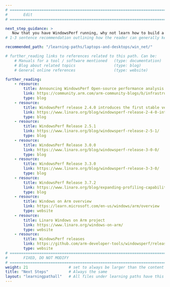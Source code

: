 ```yaml
---
# ================================================================================
#       Edit
# ================================================================================

next_step_guidance: >
   Now that you have WindowsPerf running, why not learn how to build a native Windows on Arm application?
# 1-3 sentence recommendation outlining how the reader can generally keep learning about these topics, and a specific explanation of why the next step is being recommended.

recommended_path: "/learning-paths/laptops-and-desktops/win_net/"

# further_reading links to references related to this path. Can be:
    # Manuals for a tool / software mentioned   (type: documentation)
    # Blog about related topics                 (type: blog)
    # General online references                 (type: website) 

further_reading:
    - resource:
        title: Announcing WindowsPerf Open-source performance analysis tool for Windows on Arm
        link: https://community.arm.com/arm-community-blogs/b/infrastructure-solutions-blog/posts/announcing-windowsperf
        type: blog
    - resource:
        title: WindowsPerf release 2.4.0 introduces the first stable version of sampling model support
        link: https://www.linaro.org/blog/windowsperf-release-2-4-0-introduces-the-first-stable-version-of-sampling-model-support/
        type: blog
    - resource:
        title: WindowsPerf Release 2.5.1
        link: https://www.linaro.org/blog/windowsperf-release-2-5-1/
        type: blog
    - resource:
        title: WindowsPerf Release 3.0.0
        link: https://www.linaro.org/blog/windowsperf-release-3-0-0/
        type: blog
    - resource:
        title: WindowsPerf Release 3.3.0
        link: https://www.linaro.org/blog/windowsperf-release-3-3-0/
        type: blog
    - resource:
        title: WindowsPerf Release 3.7.2
        link: https://www.linaro.org/blog/expanding-profiling-capabilities-with-windowsperf-372-release
        type: blog
    - resource:
        title: Windows on Arm overview
        link: https://learn.microsoft.com/en-us/windows/arm/overview
        type: website
    - resource:
        title: Linaro Windows on Arm project
        link: https://www.linaro.org/windows-on-arm/
        type: website
    - resource:
        title: WindowsPerf releases
        link: https://github.com/arm-developer-tools/windowsperf/releases
        type: website
# ================================================================================
#       FIXED, DO NOT MODIFY
# ================================================================================
weight: 21                  # set to always be larger than the content in this path, and one more than 'review'
title: "Next Steps"         # Always the same
layout: "learningpathall"   # All files under learning paths have this same wrapper
---
```


